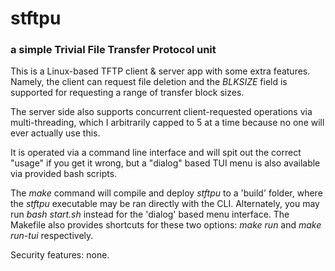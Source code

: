 # stftpu
### a simple Trivial File Transfer Protocol unit

This is a Linux-based TFTP client & server app with some extra features.
Namely, the client can request file deletion and the *BLKSIZE* field is supported for requesting a range of transfer block sizes.

The server side also supports concurrent client-requested operations via multi-threading,
which I arbitrarily capped to 5 at a time because no one will ever actually use this.

It is operated via a command line interface and will spit out the correct "usage" if you get it wrong,
but a "dialog" based TUI menu is also available via provided bash scripts.

The *make* command will compile and deploy *stftpu* to a 'build' folder,
where the *stftpu* executable may be ran directly with the CLI.
Alternately, you may run *bash start.sh* instead for the 'dialog' based menu interface.
The Makefile also provides shortcuts for these two options: *make run* and *make run-tui* respectively.

Security features: none.
